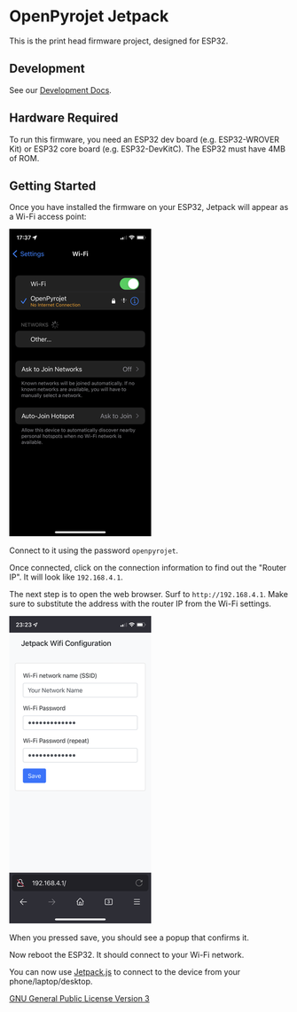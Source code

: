 # OpenPyrojet Jetpack

This is the print head firmware project, designed for ESP32.

## Development

See our [Development Docs](docs/development.md).

## Hardware Required

To run this firmware, you need an ESP32 dev board (e.g. ESP32-WROVER Kit) or ESP32 core board (e.g. ESP32-DevKitC).
The ESP32 must have 4MB of ROM.

## Getting Started

Once you have installed the firmware on your ESP32, Jetpack will appear as a Wi-Fi access point:

![wifi access points on iOS](docs/images/wifi-ap-list.png)

Connect to it using the password `openpyrojet`.

Once connected, click on the connection information to find out the "Router IP". It will look like `192.168.4.1`.

The next step is to open the web browser. Surf to `http://192.168.4.1`.
Make sure to substitute the address with the router IP from the Wi-Fi settings.

![wifi access points on iOS](docs/images/wifi-ap-form.png)

When you pressed save, you should see a popup that confirms it.

Now reboot the ESP32. It should connect to your Wi-Fi network.

You can now use [Jetpack.js](https://github.com/Sindry-Manufacturing/OpenPyrojet-Jetpack.js) to connect to the device from your phone/laptop/desktop.

[GNU General Public License Version 3](LICENSE.md)
